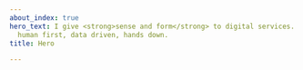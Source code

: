 ```yaml
---
about_index: true
hero_text: I give <strong>sense and form</strong> to digital services. By thinking
  human first, data driven, hands down.
title: Hero

---
```

<Hero :text="$page.frontmatter.hero_text" />
